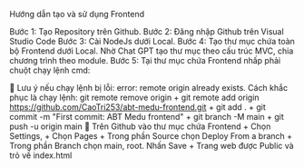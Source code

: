 Hướng dẫn tạo và sử dụng Frontend

Bước 1: Tạo Repository trên Github.
Bước 2: Đăng nhập Github trên Visual Studio Code
Bước 3: Cài NodeJs dưới Local.
Bước 4: Tạo thư mục chứa toàn bộ Frontend dưới Local. Nhờ Chat GPT tạo thư mục theo cấu trúc MVC, chia chương trình theo module.
Bước 5: Tại thư mục chứa Frontend nhấp phải chuột chạy lệnh cmd: 

📌  Lưu ý nếu chạy lệnh bị lỗi: error: remote origin already exists. Cách khắc phục là chạy lệnh: git remote remove origin
    + git remote add origin https://github.com/CaoTri253/abt-medu-frontend.git
    + git add .
    + git commit -m "First commit: ABT Medu frontend"
    + git branch -M main
    + git push -u origin main
📌 Trên Github vào thư mục chứa Frontend 
    + Chọn Settings, 
    + Chọn Pages
    + Trong phần Source chọn Deploy From a branch
    + Trong phần Branch chọn main, root. Nhấn Save
    + Trang web được Public và trỏ về index.html
